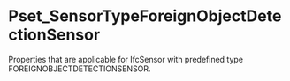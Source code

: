 # Pset_SensorTypeForeignObjectDetectionSensor

Properties that are applicable for IfcSensor with predefined type FOREIGNOBJECTDETECTIONSENSOR.
